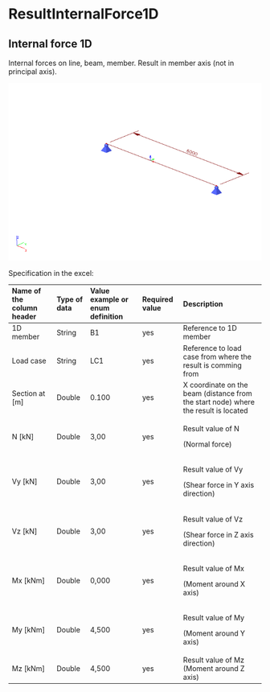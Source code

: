 # ResultInternalForce1D

## Internal force 1D

Internal forces on line, beam, member. Result in member axis \(not in principal axis\).

![](../.gitbook/assets/47_resultsinternal_force_1.gif)

Specification in the excel:

<table>
  <thead>
    <tr>
      <th style="text-align:left">Name of the column header</th>
      <th style="text-align:left">Type of data</th>
      <th style="text-align:left">Value example or enum definition</th>
      <th style="text-align:left">Required value</th>
      <th style="text-align:left">Description</th>
    </tr>
  </thead>
  <tbody>
    <tr>
      <td style="text-align:left">1D member</td>
      <td style="text-align:left">String</td>
      <td style="text-align:left">B1</td>
      <td style="text-align:left">yes</td>
      <td style="text-align:left">Reference to 1D member</td>
    </tr>
    <tr>
      <td style="text-align:left">Load case</td>
      <td style="text-align:left">String</td>
      <td style="text-align:left">LC1</td>
      <td style="text-align:left">yes</td>
      <td style="text-align:left">Reference to load case from where the result is comming from</td>
    </tr>
    <tr>
      <td style="text-align:left">Section at [m]</td>
      <td style="text-align:left">Double</td>
      <td style="text-align:left">0.100</td>
      <td style="text-align:left">yes</td>
      <td style="text-align:left">X coordinate on the beam (distance from the start node) where the result
        is located</td>
    </tr>
    <tr>
      <td style="text-align:left">N [kN]</td>
      <td style="text-align:left">Double</td>
      <td style="text-align:left">3,00</td>
      <td style="text-align:left">yes</td>
      <td style="text-align:left">
        <p>Result value of N</p>
        <p>(Normal force)</p>
      </td>
    </tr>
    <tr>
      <td style="text-align:left">Vy [kN]</td>
      <td style="text-align:left">Double</td>
      <td style="text-align:left">3,00</td>
      <td style="text-align:left">yes</td>
      <td style="text-align:left">
        <p>Result value of Vy</p>
        <p>(Shear force in Y axis direction)</p>
      </td>
    </tr>
    <tr>
      <td style="text-align:left">Vz [kN]</td>
      <td style="text-align:left">Double</td>
      <td style="text-align:left">3,00</td>
      <td style="text-align:left">yes</td>
      <td style="text-align:left">
        <p>Result value of Vz</p>
        <p>(Shear force in Z axis direction)</p>
      </td>
    </tr>
    <tr>
      <td style="text-align:left">Mx [kNm]</td>
      <td style="text-align:left">Double</td>
      <td style="text-align:left">0,000</td>
      <td style="text-align:left">yes</td>
      <td style="text-align:left">
        <p>Result value of Mx</p>
        <p>(Moment around X axis)</p>
      </td>
    </tr>
    <tr>
      <td style="text-align:left">My [kNm]</td>
      <td style="text-align:left">Double</td>
      <td style="text-align:left">4,500</td>
      <td style="text-align:left">yes</td>
      <td style="text-align:left">
        <p>Result value of My</p>
        <p>(Moment around Y axis)</p>
      </td>
    </tr>
    <tr>
      <td style="text-align:left">Mz [kNm]</td>
      <td style="text-align:left">Double</td>
      <td style="text-align:left">4,500</td>
      <td style="text-align:left">yes</td>
      <td style="text-align:left">Result value of Mz (Moment around Z axis)</td>
    </tr>
  </tbody>
</table>

